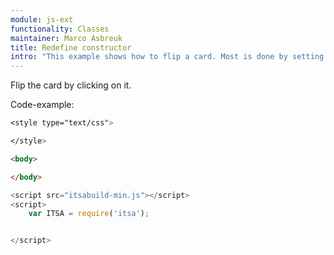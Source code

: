 ```yaml
---
module: js-ext
functionality: Classes
maintainer: Marco Asbreuk
title: Redefine constructor
intro: "This example shows how to flip a card. Most is done by setting the right css-classes. The transition gets activated by setting a transform-style on the card-div. <br><br>By clicking on the card it gets flipped. There also is some logic that can reverse flipping, even during a transition."
---
```


<style type="text/css">

</style>

Flip the card by clicking on it. <span class="status"></span>

<div class="container3D">
</div>


<p class="spaced">Code-example:</p>

```css
<style type="text/css">

</style>
```

```html
<body>

</body>
```

```js
<script src="itsabuild-min.js"></script>
<script>
    var ITSA = require('itsa');


</script>
```

<script src="../../dist/itsabuild-min.js"></script>
<script>
    var ITSA = require('itsa'),
        card = document.getElement('#card'),
        statusNode = document.getElement('span.status'),
        DURATION = 2, // sec
        front = true,
        promise, doFlip;

    doFlip = function(e) {
        var deg, runningPromise;
        statusNode.setText('started flipping...');
        front = !front;
        deg = front ? 0.1 : -179.9;
        runningPromise = (promise && !promise.isFulfilled) ? promise.freeze() : Promise.resolve();
        runningPromise.then(
            function(elapsed) {
                var duration = elapsed ? (elapsed/1000) : DURATION;
                promise = card.transition({property: 'transform', value: 'rotateY('+deg+'deg)', duration: duration}, true);
                promise.then(function() {
                    if (!promise.frozen) {
                        statusNode.setText('ready!');
                        if (front) {
                            card.removeInlineStyle('transform');
                        }
                        else {
                            card.setInlineStyle('transform', 'rotateY(-180deg)');
                        }
                    }
                });
            }
        );
    };

    ITSA.Event.after('tap', doFlip, '.container3D');

</script>
